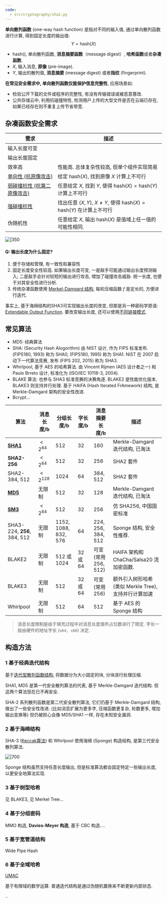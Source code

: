 ```yaml
---
code:
  - src/cryptography/sha1.py
---
```


**单向散列函数** (one-way hash function) 是指对不同的输入值, 通过单向散列函数进行计算, 得到固定长度的输出值: $$Y=\mathrm{hash}(X)$$

- $\mathrm{hash}()$, 单向散列函数, **消息摘要函数**（message digest）, **哈希函数**或者**杂凑函数**.
- $X$, 输入消息, **原像** (pre-image). 
- $Y$, 输出的散列值, **消息摘要** (message digest) 或者**指纹** (fingerprint).

**在常见安全需求中, 单向散列函数仅能保护信息完整性**, 应用场景如:
- 检验公开下载的文件或程序的完整性, 有没有传输错误或被恶意篡改.
- 公共存储云中, 利用抗碰撞特性, 检测用户上传的大型文件是否在云端已存在, 如果已经存在则不重复上传节省带宽.

## 杂凑函数安全需求

| 需求                        | 描述                                                       |
| --------------------------- | ---------------------------------------------------------- |
| 输入长度可变                |                                                            |
| 输出长度固定                |                                                            |
| 效率高                      | 性能高. 总体复杂性较高, 但单个组件实现简易           |
| [单向性 (抗原像攻击)](生日攻击.md)         | 给定 $\mathrm{hash}(X)$, 找到原像 $X$ 计算上不可行                  |
| [弱碰撞抗性 (抗第二原像攻击)](生日攻击.md) | 任意给定 $X$, 找到 $Y$, 使得 $\mathrm{hash}(X)=\mathrm{hash}(Y)$ 计算上不可行 |
| [强碰撞抗性](生日攻击.md)   | 找出任意 $(X,Y)$, $X\neq Y$, 使得 $\mathrm{hash}(X)=\mathrm{hash}(Y)$ 在计算上不可行       |
| 伪随机性                    |  任意给定 $X$, 输出 $\mathrm{hash}(X)$ 是值域上任一值的可能性相同.                                                        |

![|350](/attach/密码学_哈希三种攻击类型.avif)  

#### Q: 输出长度为什么固定?

1. 便于存储和管理, 有一致性和兼容性
2. 固定长度安全性较高. 如果输出长度可变, 一是敌手可能通过输出长度预测输入; 二是敌手会针对较短的输出进行攻击, 增加了碰撞攻击威胁. 统一长度, 也便于对其安全性进行分析.
3. 传统杂凑函数使用 [Merkel-Damgard 结构](MD%20结构/MD%20结构.md), 每轮压缩函数 $f$ 是定长的, 方便进行迭代.

事实上, 基于海绵结构的SHA3可实现输出长度的改变, 但那是另一种密码学原语: [Extendable Output Function](https://crypto.stackexchange.com/questions/54248/what-is-an-extendable-output-function). 要改变输出长度, 还可以使用[不同链接模式](../分组密码/链接模式.md).

## 常见算法

- MD5: 经典算法
- SHA: (Security Hash Alogorithm) 由 NIST 设计, 作为 FIPS 标准发布. (FIPS180, 1993) 称为 SHA0, (FIPS180, 1995) 称为 SHA1. NIST 在 2007 启动下一代算法竞赛, 发布 (FIPS 202, 2015) 称为 SHA3. 
- Whirlpool, 基于 AES 的哈希算法. 由 Vincent Rijmen (AES 设计者之一) 和 Paulo Brreto 设计, 标准化为 (ISO/IEC 10118-3, 2004).
- BLAKE 算法: 也参与 SHA3 标准竞赛的决赛角逐. BLAKE2 是性能优化版本, BLAKE3 则支持并行处理. 基于 HAIFA (Hash Iterated FrAmework) 结构, 是 Merkle-Damgard 架构的安全性改进. 
- Bcrypt...


| 算法                        | 消息长度/b | 分组长度/b           | 字长度/b | 消息摘要长度/b       | 描述                                    |
| --------------------------- | ---------- | -------------------- | -------- | -------------------- | --------------------------------------- |
| **[SHA1](SHA-1.md)**        | $<2^{64}$  | 512                  | 32       | 160                  | Merkle-Damgard 迭代结构, 已淘汰         |
| **SHA2-256**                | $<2^{64}$  | 512                  | 32       | 256                  | SHA2 套件                               |
| SHA2-384, 512               | $<2^{128}$ | 1024                 | 64       | 384, 512             | SHA2 套件                               |
| **[MD5](MD%20结构/MD5.md)**         | 无限制     | 512                  | 32       | 128                  | Merkle-Damgard 迭代结构, 已淘汰         |
| **[SM3](MD%20结构/SM3.md)**         | $<2^{64}$  | 512                  | 32       | 256                  | 仿 SHA256, 中国国密标准                 |
| SHA3-224, **256**, 384, 512 | 无限制     | 1152, 1088, 832, 576 | 64       | 224, 256, 384, 512   | Sponge 结构, 安全性推荐.                |
| BLAKE2                      | 无限制     | 512 或 1024          | 32 或 64 | 可变 (常用 256, 512) |HAIFA 架构和 ChaCha/Salsa20 流加密函数.                                         |
| BLAKE3                      | 无限制     | 512                  | 32 或 64 | 可变 (常用 256)      | 额外引入树形哈希 (类似 Merkle Tree), 支持并行计算加速 |
| Whirlpool                   | 无限制     | 512                  | 64       | 512                  | 基于 AES 的 Sponge 结构                 |

> 消息长度限制是由于填充过程中对消息长度值所占位数进行了限定. 字长一般由硬件的地址字长 (`x64, x86`) 决定.

## 构造方法

### 1 基于经典迭代结构

基于[迭代型散列函数结构](MD%20结构/MD%20结构.md), 将数据分为大小固定的块, 分块进行处理压缩.

SHA1, MD5 是第一代安全散列算法的代表, 基于 Merkle-Damgard 迭代结构. 但这两个算法现在已不再安全.

SHA-2 系列散列函数是第二代安全散列算法, 它们仍基于 Merkle-Damgard 结构, 做出了一些安全性改进. (比如消息扩展为更多字, 压缩函数更复杂, 轮数更多, 增加输出变换等) 但仍被担心会像 MD5/SHA1 一样, 存在未知安全漏洞.

### 2 基于海绵结构

SHA-3 ([Keccak算法](https://keccak.team/files/CSF-0.1.pdf)) 和 Whirlpool 使用海绵 (Sponge) 构造结构, 是第三代安全散列算法.

![|700](../../../attach/密码学_SHA3哈希函数.avif)

Sponge 结构虽然支持任意长度输出, 但是标准算法都会固定特定一些输出长度, 以更安全地算法实现.

### 3 基于树型哈希

见 BLAKE3, 见 Merkel Tree...

### 4 基于分组密码

MMO 构造, **Davies-Meyer 构造**, 基于 CBC 构造....

### 5 基于宽管道结构

Wide Pipe Hash

### 6 基于全域哈希

[UMAC](Security/密码学/消息摘要/消息认证码/UMAC.md)

基于有限域的数学运算. 普通迭代结构是通过伪随机置换来不断更新内部状态.

..

